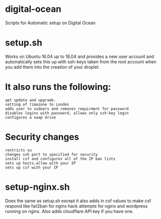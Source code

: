 # digital-ocean
Scripts for Automatic setup on Digital Ocean

# setup.sh 
Works on Ubuntu 16.04 up to 18.04 and provides a new user account and automatically sets this up with ssh-keys taken from the root account when you add them into the creation of your droplet.

# It also runs the following:
    apt update and upgrade.
    setting of timezone to London
    adds user to sudoers and removes requirment for password
    disables logins with password, allows only ssh-key login
    configures a swap drive

# Security changes    
    restricts su
    changes ssh port to specified for security
    install csf and configures all of the IP ban lists
    sets up hosts.allow with your IP
    sets up csf with your IP
    

# setup-nginx.sh 
Does the same as setup.sh except it also adds in csf values to make csf respond like fail2ban for nginx hack attempts for nginx and wordpress running on nginx. Also adds cloudflare API key if you have one.
